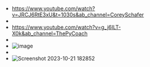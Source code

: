 - https://www.youtube.com/watch?v=JRCJ6RtE3xU&t=1030s&ab_channel=CoreySchafer
- 
- https://www.youtube.com/watch?v=g_j6ILT-X0k&ab_channel=ThePyCoach
- 
- ![image](https://github.com/HusseinA190/SYNC-INTERN-S-Python/assets/88108486/41b892ce-8e84-4ff2-8aad-5b217c71071a)
- 
- ![Screenshot 2023-10-21 182852](https://github.com/HusseinA190/SYNC-INTERN-S-Python/assets/88108486/ec966184-2f65-4618-803d-01c75f53f8c5)
